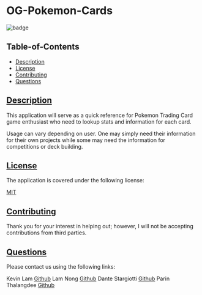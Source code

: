 
  # OG-Pokemon-Cards
  
  
  ![badge](https://img.shields.io/badge/license-mit-blue)
    

  ## Table-of-Contents

  * [Description](#description)  
  * [License](#license)    
  * [Contributing](#contributing)
  * [Questions](#questions)
  
  ## [Description](#table-of-contents)

  This application will serve as a quick reference for Pokemon Trading Card game enthusiast who need to lookup stats and information for each card.

  Usage can vary depending on user. One may simply need their information for their own projects while some may need the information for competitions or deck building.

  ## [License](#table-of-contents)

  The application is covered under the following license:

  
  [MIT](https://choosealicense.com/licenses/mit)
    
    

  ## [Contributing](#table-of-contents)
  
  
  Thank you for your interest in helping out; however, I will not be accepting contributions from third parties.

  ## [Questions](#table-of-contents)

  Please contact us using the following links:

  Kevin Lam [Github](https://github.com/godoflaugh)
  Lam Nong [Github](https://github.com/lamnong)
  Dante Stargiotti [Github](https://github.com/modjeska)
  Parin Thalangdee [Github](https://github.com/parinthalangdee)
